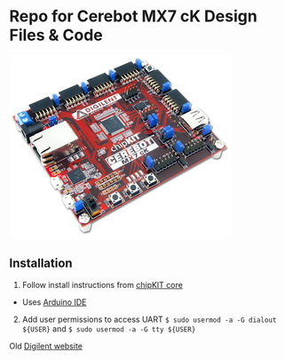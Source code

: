 # Repo for Cerebot MX7 cK Design Files & Code

![cerbot mx7 ck](cerebot_mx7_ck.png)

## Installation

1) Follow install instructions from [chipKIT core](https://chipkit.net/wiki/index.php?title=ChipKIT_core)
  + Uses [Arduino IDE](https://www.arduino.cc/en/guide/linux)
2) Add user permissions to access UART `$ sudo usermod -a -G dialout ${USER}` and `$ sudo usermod -a -G tty ${USER}`

Old [Digilent website](https://store.digilentinc.com/cerebot-mx7ck-retired/)

